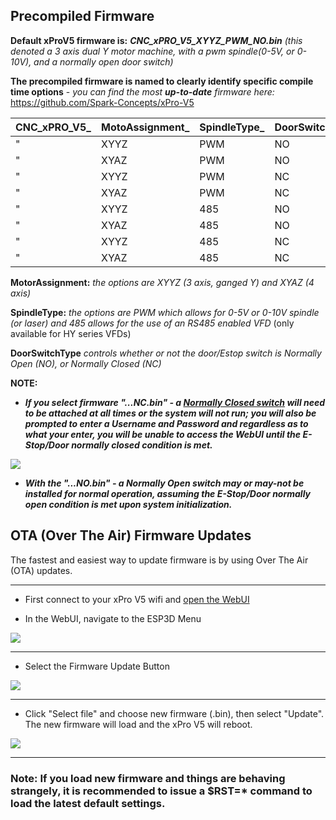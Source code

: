 ## Precompiled Firmware

**Default xProV5 firmware is:**  ***CNC_xPRO_V5_XYYZ_PWM_NO.bin*** *(this denoted a 3 axis dual Y motor machine, with a pwm spindle(0-5V, or 0-10V), and a normally open door switch)*

**The precompiled firmware is named to clearly identify specific compile time options** - _you can find the most ***up-to-date*** firmware here:_ https://github.com/Spark-Concepts/xPro-V5

CNC_xPRO_V5_  | MotoAssignment_ | SpindleType_ | DoorSwitchType.bin
------------- | -------------|------------- | -------------
" | XYYZ | PWM | NO
" | XYAZ | PWM | NO
" | XYYZ | PWM | NC
" | XYAZ | PWM | NC
" | XYYZ | 485 | NO
" | XYAZ | 485 | NO
" | XYYZ | 485 | NC
" | XYAZ | 485 | NC

**MotorAssignment:** *the options are XYYZ (3 axis, ganged Y) and XYAZ (4 axis)*

**SpindleType:** *the options are PWM which allows for 0-5V or 0-10V spindle (or laser) and 485 allows for the use of an RS485 enabled VFD* (only available for HY series VFDs)   

 **DoorSwitchType** *controls whether or not the door/Estop switch is Normally Open (NO), or Normally Closed (NC)*

**NOTE:**
- ***If you select firmware "...NC.bin" - a [Normally Closed switch](https://github.com/Spark-Concepts/xPro-V5/wiki/Front_Panel#doorestop) will need to be attached at all times or the system will not run; you will also be prompted to enter a Username and Password and regardless as to what your enter, you will be unable to access the WebUI until the E-Stop/Door normally closed condition is met.***

![](https://github.com/Spark-Concepts/xPro-V5/blob/main/images/login_err.png)

- ***With the "...NO.bin" - a Normally Open switch may or may-not be installed for normal operation, assuming the E-Stop/Door normally open condition is met upon system initialization.***

## OTA (Over The Air) Firmware Updates

The fastest and easiest way to update firmware is by using Over The Air (OTA) updates. 

***

* First connect to your xPro V5 wifi and [open the WebUI](https://github.com/Spark-Concepts/xPro-V5/wiki/Controlling-the-xPRO-V5-(WebUI))  

* In the WebUI, navigate to the ESP3D Menu

![](https://github.com/Spark-Concepts/xPro-V5/blob/main/images/OTA1.png)



***

* Select the Firmware Update Button

![](https://github.com/Spark-Concepts/xPro-V5/blob/main/images/OTA2.png)



***

* Click "Select file" and choose new firmware (.bin), then select "Update".  The new firmware will load and the xPro V5 will reboot.  

![](https://github.com/Spark-Concepts/xPro-V5/blob/main/images/OTA3.png) 
 
***

### Note: If you load new firmware and things are behaving strangely, it is recommended to issue a $RST=* command to load the latest default settings.